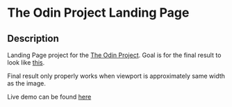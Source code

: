 # The Odin Project Landing Page

## Description

Landing Page project for the [The Odin Project](https://www.theodinproject.com/lessons/foundations-landing-page).
Goal is for the final result to look like [this](https://cdn.statically.io/gh/TheOdinProject/curriculum/81a5d553f4073e593d23a6ab00d50eef8620796d/foundations/html_css/project/imgs/01.png).

Final result only properly works when viewport is approximately same width as the image.

Live demo can be found [here](https://rabeyrathna.github.io/TOP-Landing-Page/)
